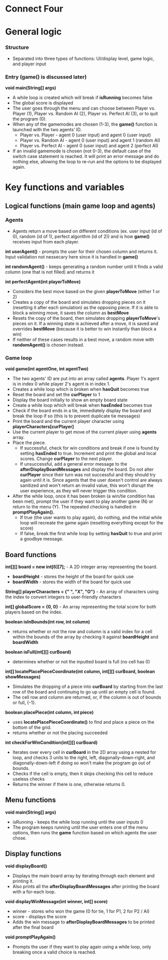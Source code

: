 # Connect Four

# General logic

### Structure
- Separated into three types of functions: UI/display level, game logic, and player input

### Entry (game() is discussed later)
**void main(String[] args)**
- A while loop is created which will break if **isRunning** becomes false
- The global score is displayed
- The user goes through the menu and can choose between Player vs. Player (1), Player vs. Random AI (2), Player vs. Perfect AI (3), or to quit the program (0).
- When any of the gamemodes are chosen (1-3), the **game()** function is launched with the two agents' ID.
  - Player vs. Player - agent 0 (user input) and agent 0 (user input)
  - Player vs. Random AI - agent 0 (user input) and agent 1 (random AI)
  - Player vs. Perfect AI - agent 0 (user input) and agent 2 (perfect AI)
- If an invalid gamemode is chosen (not 0-3), the default case of the switch case statement is reached. It will print an error message and do nothing else, allowing the loop to re-run and the options to be displayed again.

# Key functions and variables

## Logical functions (main game loop and agents)

### Agents
- Agents return a move based on different conditions (ex. user input (id of 0), random (id of 1), perfect algorithm (id of 2)) and is how **game()** receives input from each player.

**int userAgent()** - prompts the user for their chosen column and returns it. Input validation not nessecary here since it is handled in **game()**


**int randomAgent()** - keeps generating a random number until it finds a valid column (one that is not filled) and returns it


**int perfectAgent(int playerToMove)**
- Considers the best move based on the given **playerToMove** (either 1 or 2)
- Creates a copy of the board and simulates dropping pieces on it (resetting it after each simulation) as the opposing piece. If it is able to block a winning move, it saves the column as **bestMove**
- Resets the copy of the board, then simulates dropping **playerToMove**'s pieces on it. If a winning state is achieved after a move, it is saved and overrides **bestMove** (because it is better to win instantly than block a win)
- If neither of these cases results in a best move, a random move with **randomAgent()** is chosen instead. 

### Game loop
**void game(int agentOne, int agentTwo)**
- The two agents' ID are put into an array called **agents**. Player 1's agent is in index 0 while player 2's agent is in index 1.
- Creates a while loop which is broken when **hasQuit** becomes true
- Reset the board and set the **curPlayer** to 1
- Display the board initially to show an empty board state
- Create a while loop which will break when **hasEnded** becomes true
- Check if the board ends in a tie, immediately display the board and break the loop if so (this is to prevent duplicate tie messages)
- Print the board and the current player character using **playerCharacters[curPlayer]**
- Use the current player to get move of the current player using **agents** array.
- Place the piece.
  - If successful, check for win conditions and break if one is found by setting **hasEnded** to true. Increment and print the global and local scores. Change **curPlayer** to the next player.
  - If unsuccessful, add a general error message to the **afterDisplayBoardMessages** and display the board. Do not alter **curPlayer** since their turn was not successful and they should try again until it is. Since agents that the user doesn't control are always sanitized and won't return an invalid value, this won't disrupt the user experience, as they will never trigger this condition.
- After the while loop, once it has been broken (a win/tie condition has been met), prompt the user if they want to play another game (N) or return to the menu (Y). The repeated checking is handled in **promptPlayAgain().**
  - If true (the user wants to play again), do nothing, and the initial while loop will recreate the game again (resetting everything except for the score)
  - If false, break the first while loop by setting **hasQuit** to true and print a goodbye message. 

## Board functions

**int[][] board = new int[6][7];** - A 2D integer array representing the board.
- **boardHeight** - stores the height of the board for quick use
- **boardWidth** - stores the width of the board for quick use


**String[] playerCharacters = {" ", "X", "O"}** - An array of characters using the index to convert integers to user-friendly characters


**int[] globalScore = {0, 0}** - An array representing the total score for both players based on the index.


**boolean isInBounds(int row, int column)**
- returns whether or not the row and column is a valid index for a cell within the bounds of the array by checking it against **boardHeight** and **boardWidth**

**boolean isFull(int[][] curBoard)**
- determines whether or not the inputted board is full (no cell has 0)

**int[] locatePlacePieceCoordinate(int column, int[][] curBoard, boolean showMessages)**
- Simulates the dropping of a piece into **curBoard** by starting from the last row of the board and continuing to go up until an empty cell is found.
- The cell row and column are returned, or, if the column is out of bounds or full, {-1}.

**boolean placePiece(int column, int piece)**
- uses **locatePlacePieceCoordinate()** to find and place a piece on the bottom of the grid.
- returns whether or not the placing succeeded

**int checkForWinCondition(int[][] curBoard)**
- Iterates over every cell in **curBoard** in the 2D array using a nested for loop, and checks 3 units to the right, left, diagonally-down-right, and diagonally-down-left if doing so won't make the program go out of bounds.
- Checks if the cell is empty, then it skips checking this cell to reduce useless checks
- Returns the winner if there is one, otherwise returns 0.

## Menu functions

**void main(String[] args)**
- isRunning - keeps the while loop running until the user inputs 0
- The program keeps running until the user enters one of the menu options, then runs the **game** function based on which agents the user chose.

## Display functions

**void displayBoard()**
- Displays the main board array by iterating through each element and printing it.
- Also prints all the **afterDisplayBoardMessages** after printing the board with a for-each loop.

**void displayWinMessage(int winner, int[] score)**
- winner - stores who won the game (0 for tie, 1 for P1, 2 for P2 / AI)
- score - displays the score 
- Adds the win message to **afterDisplayBoardMessages** to be printed after the final board

**void promptPlayAgain()**
- Prompts the user if they want to play again using a while loop, only breaking once a valid choice is reached.


